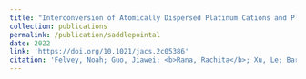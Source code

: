 ```yaml
---
title: "Interconversion of Atomically Dispersed Platinum Cations and Platinum Clusters in Zeolite ZSM-5 and Formation of Platinum gem-Dicarbonyls"
collection: publications
permalink: /publication/saddlepointal
date: 2022
link: 'https://doi.org/10.1021/jacs.2c05386'
citation: 'Felvey, Noah; Guo, Jiawei; <b>Rana, Rachita</b>; Xu, Le; Bare, Simon R.; Gates, Bruce C.; Katz, Alexander; Kulkarni, Ambarish R.; Runnebaum, Ron; Kronawitter, Coleman'
---
```


